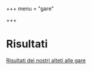 +++
menu = "gare"

+++

# Risultati

[Risultati dei nostri alteti alle gare][1]






[1]: ./risultati/